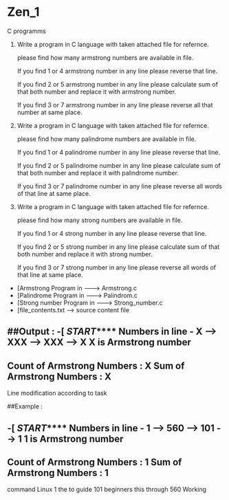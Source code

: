 # Zen_1
C programms

1) Write a program in C language with taken attached file for refernce.

     please find how many armstrong numbers are available in file.

     If you find 1 or 4  armstrong number in any line please reverse that line.

     If you find 2 or 5 armstrong number in any line please calculate sum of that both number and replace it with armstrong number.

     If you find 3 or 7 armstrong number in any line please reverse all that number at same place.


2) Write a program in C language with taken attached file for refernce.

     please find how many palindrome numbers are available in file.

     If you find 1 or 4 palindrome number in any line please reverse that line.

     If you find 2 or 5 palindrome number in any line please calculate sum of that both number and replace it with palindrome number.

     If you find 3 or 7 palindrome number in any line please reverse all words of that line at same place.


3) Write a program in C language with taken attached file for refernce.

     please find how many strong numbers are available in file.

     If you find 1 or 4 strong number in any line please reverse that line.

     If you find 2 or 5 strong number in any line please calculate sum of that both number and replace it with strong number.

     If you find 3 or 7 strong number in any line please reverse all words of that line at same place.
     
     
     
  
- [Armstrong Program in ---> Armstrong.c
- [Palindrome Program in ---> Palindrom.c
- [Strong number Program in ---> Strong_number.c
- [file_contents.txt --> source content file



##Output : 
-[
***********************START***************************
Numbers in line - X
 --> XXX
 --> XXX
 --> X
X is Armstrong number
-----------------------------------------------
Count of Armstrong Numbers : X
Sum of Armstrong Numbers : X
-----------------------------------------------
Line modification according to task


##Example :

-[
***********************START***************************
Numbers in line - 1
 --> 560
 --> 101
 --> 1
1 is Armstrong number
-----------------------------------------------
Count of Armstrong Numbers : 1
Sum of Armstrong Numbers : 1
-----------------------------------------------
command Linux  1 the to guide 101 beginners this through 560 Working 

